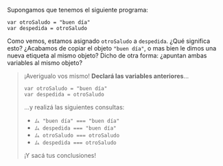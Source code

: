 Supongamos que tenemos el siguiente programa: 

```wollok
var otroSaludo = "buen día"
var despedida = otroSaludo
```

Como vemos, estamos asignado `otroSaludo` a `despedida`. ¿Qué significa esto? ¿Acabamos de copiar el objeto `"buen día"`, o mas bien le dimos una nueva etiqueta al mismo objeto? Dicho de otra forma: ¿apuntan ambas variables al mismo objeto? 

> ¡Averigualo vos mismo! **Declará las variables anteriores**...
> 
> ```wollok
> var otroSaludo = "buen día"
> var despedida = otroSaludo
> ```
> 
> ...y realizá las siguientes consultas:
>
> * `ム "buen día" === "buen día"`
> * `ム despedida === "buen día"`
> * `ム otroSaludo === otroSaludo`
> * `ム despedida === otroSaludo` 
> 
> ¡Y sacá tus conclusiones!